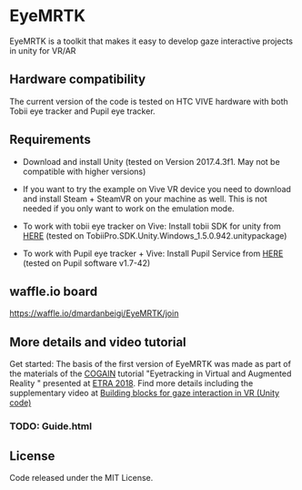 # EyeMRTK
EyeMRTK is a toolkit that makes it easy to develop gaze interactive projects in unity for VR/AR

## Hardware compatibility
The current version of the code is tested on HTC VIVE hardware with both Tobii eye tracker and Pupil eye tracker. 

## Requirements
* Download and install Unity (tested on Version 2017.4.3f1. May not be compatible with higher versions)
* If you want to try the example on Vive VR device you need to download and install Steam + SteamVR on your machine as well. This is not needed if you only want to work on the emulation mode.  
*  To work with tobii eye tracker on Vive:
Install tobii SDK for unity from [HERE](http://developer.tobiipro.com/unity.html) (tested on TobiiPro.SDK.Unity.Windows_1.5.0.942.unitypackage)

* To work with Pupil eye tracker + Vive:
Install Pupil Service from [HERE](https://github.com/pupil-labs/pupil/releases/tag/v1.7) (tested on Pupil software v1.7-42) 

## waffle.io board 
https://waffle.io/dmardanbeigi/EyeMRTK/join


## More details and video tutorial
Get started: The basis of the first version of EyeMRTK was made as part of the materials of the [COGAIN](https://www.cogain.org) tutorial "Eyetracking in Virtual and Augmented Reality " presented at [ETRA 2018](http://etra.acm.org/2018/tutorials.html#tutorial-5). Find more details including the supplementary video at [Building blocks for gaze interaction in VR (Unity code)](http://www.dmardanbegi.com/tutorials.html)

### TODO: Guide.html


## License
Code released under the MIT License.
 
